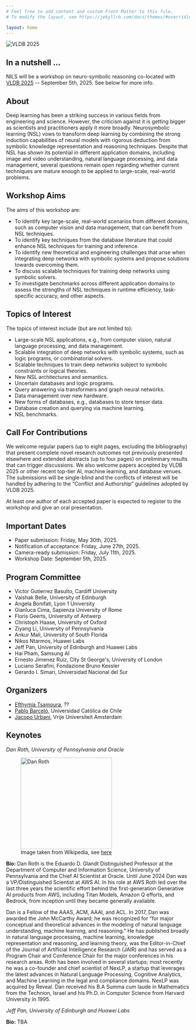 ```yaml
---
# Feel free to add content and custom Front Matter to this file.
# To modify the layout, see https://jekyllrb.com/docs/themes/#overriding-theme-defaults

layout: home
---
```


![VLDB 2025](https://vldb.org/2025/img/vldb2025_logo_simple.png)

## In a nutshell ...

NILS will be a workshop on neuro-symbolic reasoning co-located with [VLDB 2025](https://vldb.org/2025/) -- September 5th, 2025. See below for more info.

## About

Deep learning has been a striking success in various fields from engineering and science. However, the criticism against it is getting bigger as scientists and practitioners apply it more broadly. Neurosymbolic learning (NSL) vows to transform deep learning by combining the strong induction capabilities of neural models with rigorous deduction from symbolic knowledge representation and reasoning techniques. Despite that NSL has shown its potential in different application domains, including image and video understanding, natural language processing, and data management, several questions remain open regarding whether current techniques are mature enough to be applied to large-scale, real-world problems. 

## Workshop Aims

The aims of this workshop are:
- To identify key large-scale, real-world scenarios from different domains, such as computer vision and data management, that can benefit from NSL techniques. 
- To identify key techniques from the database literature that could enhance NSL techniques for training and inference.  
- To identify new theoretical and engineering challenges that arise when integrating deep networks with symbolic systems and propose solutions towards overcoming them. 
- To discuss scalable techniques for training deep networks using symbolic solvers. 
- To investigate benchmarks across different application domains to assess the strengths of NSL techniques in runtime efficiency, task-specific accuracy, and other aspects.

## Topics of Interest

The topics of interest include (but are not limited to):
- Large-scale NSL applications, e.g., from computer vision, natural language processing, and data management.
- Scalable integration of deep networks with symbolic systems, such as logic programs, or combinatorial solvers.
- Scalable techniques to train deep networks subject to symbolic constraints or logical theories.
- New NSL architectures and semantics.
- Uncertain databases and logic programs.
- Query answering via transformers and graph neural networks.
- Data management over new hardware.
- New forms of databases, e.g., databases to store tensor data.
- Database creation and querying via machine learning.
- NSL benchmarks.

## Call For Contributions

We welcome regular papers (up to eight pages, excluding the bibliography) that present complete novel research outcomes not previously presented elsewhere and extended abstracts (up to four pages) on preliminary results that can trigger discussions. We also welcome papers accepted by VLDB 2025 or other recent top-tier AI, machine learning, and database venues. The submissions will be single-blind and the conflicts of interest will be handled by adhering to the “Conflict and Authorship” guidelines adopted by VLDB 2025.

At least one author of each accepted paper is expected to register to the workshop and give an oral presentation.


## Important Dates

- Paper submission: Friday, May 30th, 2025.
- Notification of acceptance: Friday, June 27th, 2025.
- Camera-ready submission: Friday, July 11th, 2025.
- Workshop Date: September 5th, 2025.

## Program Committee

- Victor Gutierrez Basulto, Cardiff University
- Vaishak Belle, University of Edinburgh
- Angela Bonifati, Lyon 1 University
- Gianluca Cima, Sapienza University of Rome
- Floris Geerts, University of Antwerp
- Christoph Haase, University of Oxford
- Ziyang Li, University of Pennsylvania
- Ankur Mali, University of South Florida
- Nikos Ntarmos, Huawei Labs
- Jeff Pan, University of Edinburgh and Huawei Labs
- Hai Pham, Samsung AI
- Ernesto Jimenez Ruiz, City St George's, University of London
- Luciano Serafini, Fondazione Bruno Kessler
- Gerardo I. Simari, Universidad Nacional del Sur

## Organizers

- [Efthymia Tsamoura](), ??
- [Pablo Barceló](https://pbarcelo.ing.uc.cl/), Universidad Católica de Chile
- [Jacopo Urbani](https://www.jacopourbani.it), Vrije Universiteit Amsterdam

## Keynotes

<i>Dan Roth, University of Pennsylvania and Oracle</i>

<figure class="image">
<img src="{{site.url}}/assets/Roth_dan.jpg" alt="Dan Roth" width=250>
  <figcaption>Image taken from Wikipedia, see <a href="https://commons.wikimedia.org/wiki/File:Roth_dan-057(web).jpg)">here</a></figcaption>
</figure>


<strong>Bio:</strong> Dan Roth is the Eduardo D. Glandt Distinguished Professor at the Department of Computer and Information Science, University of Pennsylvania and the Chief AI Scientist at Oracle. Until June 2024 Dan was a VP/Distinguished Scientist at AWS AI. In his role at AWS Roth led over the last three years the scientific effort behind the first-generation Generative AI products from AWS, including Titan Models, Amazon Q efforts, and Bedrock, from inception until they became generally available. 

Dan is a Fellow of the AAAS, ACM, AAAI, and ACL. In 2017, Dan was awarded the John 
McCarthy Award; he was recognized for “for major conceptual and theoretical advances in the modeling of natural language understanding, machine learning, and reasoning.” He has published broadly in natural language processing, machine learning, knowledge representation and reasoning, and learning theory, was the Editor-in-Chief of the Journal of Artificial Intelligence Research (JAIR) and has served as a Program Chair and Conference Chair for the major conferences in his research areas. Roth has been involved in several startups; most recently he was a co-founder and chief scientist of NexLP, a startup that leverages the latest advances in Natural Language Processing, Cognitive Analytics, and Machine Learning in the legal and compliance domains. NexLP was acquired by Reveal. Dan received his B.A Summa cum laude in Mathematics from the Technion, Israel and his Ph.D. in Computer Science from Harvard University in 1995.

<i>Jeff Pan, University of Edinburgh and Huawei Labs</i>

<strong>Bio:</strong> TBA
